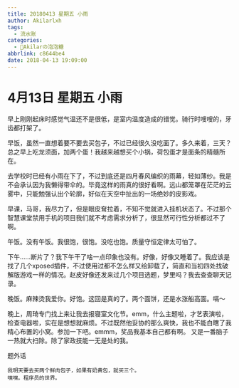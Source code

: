 ```yaml
---
title: 20180413 星期五 小雨
author: Akilarlxh
tags:
  - 流水账
categories:
  - 🍬Akilarの泡泡糖
abbrlink: c8644be4
date: 2018-04-13 19:09:00
---
```

# 4月13日 星期五 小雨

早上刚刚起床时感觉气温还不是很低，是室内温度造成的错觉。骑行时嗖嗖的，牙齿都打架了。

早饭，虽然一直想着要不要去买包子，不过已经很久没吃面了。多久来着，三天？总之早上吃龙须面，加两个蛋！我越来越想买个小锅，荷包蛋才是面条的精髓所在。

去学校时已经有小雨在下了，不过到底还是四月春风编织的雨幕，轻如薄纱。我是不会承认因为我懒得带伞的。毕竟这样的雨真的很好看啊。远山都笼罩在茫茫的云雾中，只能勉强认出个轮廓，好似在天空中扯出的一场绝妙的皮影戏。

早课，马哥，我尽力了，但是眼皮耷拉着，不知不觉就进入挂机状态了。不过那个智慧课堂禁用手机的项目我们就不考虑需求分析了，很显然可行性分析都过不了啊。

午饭。没有午饭。我很饱，很饱。没吃也饱。质量守恒定律太可怕了。

下午……断片了？我下午干了啥一点印象也没有。好像，好像又睡着了。我应该是找了几个xposed插件，不过使用过都不怎么样又给卸载了，简直和当初四处找破解版游戏一样的情况。赵皮好像还发来过几个项目选题，梦里吗？我去查查聊天记录。

晚饭。麻辣烫我爱你。好饱。这回是真的了。两个面饼，还是水涨船高面。嗝～

晚上，周琦专门找上来让我去报寝室文化节。emm，什么主题啦，才艺表演啦，检查电器啦，实在是想想就麻烦。不过既然他妥协的那么爽快，我也不能白瞎了我精心布置的小窝。参加一下吧。emmm，奖品我基本自己都有啊。
又是一番脑子一热就大扫除。除了家政技能一无是处的我。

题外话
```
我明天要去买两个鲜肉包子，如果有奶黄包，就买三个。
嘿嘿。程序员的世界。
```